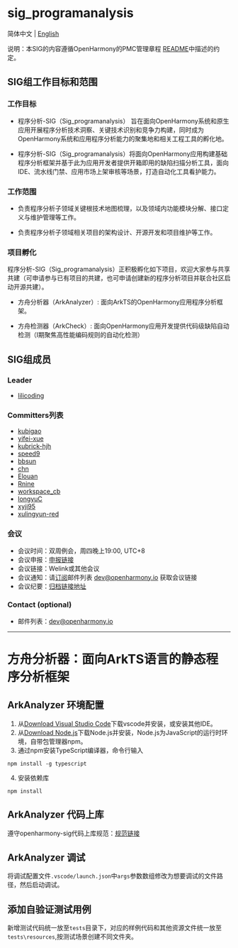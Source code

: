 # sig_programanalysis

简体中文 | [English](./README.en.md)

说明：本SIG的内容遵循OpenHarmony的PMC管理章程 [README](../../zh/pmc.md)中描述的约定。


## SIG组工作目标和范围

  

### 工作目标

* 程序分析-SIG（Sig_programanalysis） 旨在面向OpenHarmony系统和原生应用开展程序分析技术洞察、关键技术识别和竞争力构建，同时成为OpenHarmony系统和应用程序分析能力的聚集地和相关工程工具的孵化地。

* 程序分析-SIG（Sig_programanalysis）将面向OpenHarmony应用构建基础程序分析框架并基于此为应用开发者提供开箱即用的缺陷扫描分析工具，面向IDE、流水线门禁、应用市场上架审核等场景，打造自动化工具看护能力。

### 工作范围

* 负责程序分析子领域关键根技术地图梳理，以及领域内功能模块分解、接口定义与维护管理等工作。

* 负责程序分析子领域相关项目的架构设计、开源开发和项目维护等工作。


### 项目孵化

程序分析-SIG（Sig_programanalysis）正积极孵化如下项目，欢迎大家参与共享共建（可申请参与已有项目的共建，也可申请创建新的程序分析项目并联合社区启动开源共建）。


* 方舟分析器（ArkAnalyzer）:
	面向ArkTS的OpenHarmony应用程序分析框架。

* 方舟检测器（ArkCheck）:
	面向OpenHarmony应用开发提供代码级缺陷自动检测（I期聚焦高性能编码规则的自动化检测）



## SIG组成员


### Leader

- [lilicoding](https://gitee.com/lilicoding)


### Committers列表
- [kubigao](https://gitee.com/kubigao)
- [yifei-xue](https://gitee.com/yifei_xue)
- [kubrick-hjh](https://gitee.com/kubrick-hjh)
- [speed9](https://gitee.com/speeds)
- [bbsun](https://gitee.com/bbsun)
- [chn](https://gitee.com/chn)
- [Elouan](https://gitee.com/Elouan)
- [Rnine](https://gitee.com/Rnine)
- [workspace_cb](https://gitee.com/workspace_cb)
- [longyuC](https://gitee.com/longyuC)
- [xyji95](https://gitee.com/xyji95)
- [xulingyun-red](https://gitee.com/xulingyun-red)


### 会议
 - 会议时间：双周例会，周四晚上19:00, UTC+8
 - 会议申报：[申报链接](https://shimo.im/forms/B1Awd60W7bU51g3m/fill)
 - 会议链接：Welink或其他会议
 - 会议通知：请[订阅](https://lists.openatom.io/postorius/lists/dev.openharmony.io)邮件列表 dev@openharmony.io 获取会议链接
 - 会议纪要：[归档链接地址](https://gitee.com/openharmony-sig/sig-content)


### Contact (optional)

- 邮件列表：[dev@openharmony.io](https://lists.openatom.io/postorius/lists/dev@openharmony.io/)

***

# 方舟分析器：面向ArkTS语言的静态程序分析框架
## ArkAnalyzer 环境配置
1. 从[Download Visual Studio Code](https://code.visualstudio.com/download)下载vscode并安装，或安装其他IDE。
2. 从[Download Node.js](https://nodejs.org/en/download/current)下载Node.js并安装，Node.js为JavaScript的运行时环境，自带包管理器npm。
3. 通过npm安装TypeScript编译器，命令行输入
```shell
npm install -g typescript
```
4. 安装依赖库
```shell
npm install
```

## ArkAnalyzer 代码上库
遵守openharmony-sig代码上库规范：[规范链接](https://gitee.com/openharmony-sig/sig-content/blob/master/Infrastructure/docs/manual/gitee%E6%8F%90pr%E5%B8%B8%E8%A7%84%E6%93%8D%E4%BD%9C.md)

## ArkAnalyzer 调试
将调试配置文件`.vscode/launch.json`中`args`参数数组修改为想要调试的文件路径，然后启动调试。

## 添加自验证测试用例
新增测试代码统一放至`tests`目录下，对应的样例代码和其他资源文件统一放至`tests\resources`,按测试场景创建不同文件夹。
